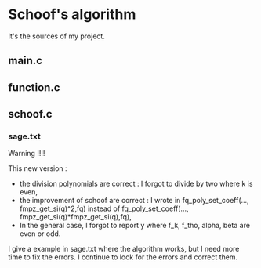 Schoof's algorithm
========

It's the sources of my project.

## main.c
## function.c
## schoof.c
### sage.txt

Warning !!!!

This new version :
- the division polynomials are correct : I forgot to divide by two where k is even,
- the improvement of schoof are correct : I wrote in fq_poly_set_coeff(..., fmpz_get_si(q)^2,fq) instead of fq_poly_set_coeff(..., fmpz_get_si(q)*fmpz_get_si(q),fq),
- In the general case, I forgot to report y where f_k, f_tho, alpha, beta are even or odd.

I give a example in sage.txt where the algorithm works, but I need more time to fix the errors.
I continue to look for the errors and correct them. 



